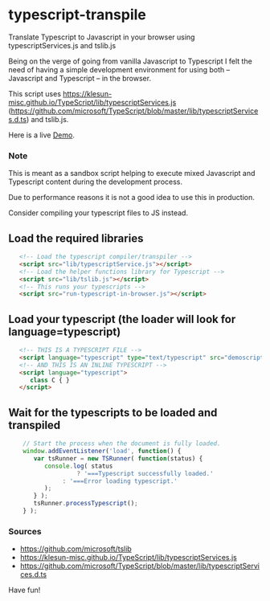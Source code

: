 # typescript-transpile
Translate Typescript to Javascript in your browser using typescriptServices.js and tslib.js

Being on the verge of going from vanilla Javascript to Typescript I felt the need of
having a simple development environment for using both – Javascript and Typescript –
in the browser.

This script uses https://klesun-misc.github.io/TypeScript/lib/typescriptServices.js (https://github.com/microsoft/TypeScript/blob/master/lib/typescriptServices.d.ts)
and tslib.js.

Here is a live [Demo](https://www.int2byte.de/public/typescript-transpile/ts-runner.html "Demo").



### Note
This is meant as a sandbox script helping to execute mixed Javascript and Typescript
content during the development process.

Due to performance reasons it is not a good idea to use this in production.

Consider compiling your typescript files to JS instead.



## Load the required libraries
```html
   <!-- Load the typescript compiler/transpiler -->
   <script src="lib/typescriptService.js"></script>
   <!-- Load the helper functions library for Typescript -->
   <script src="lib/tslib.js"></script>
   <!-- This runs your typescripts -->
   <script src="run-typescript-in-browser.js"></script>
```

## Load your typescript (the loader will look for language=typescript)
```html
   <!-- THIS IS A TYPESCRIPT FILE -->
   <script language="typescript" type="text/typescript" src="demoscript1.ts"></script>
   <!-- AND THIS IS AN INLINE TYPESCRIPT -->
   <script language="typescript">
      class C { }
   </script>
```

## Wait for the typescripts to be loaded and transpiled
```javascript
    // Start the process when the document is fully loaded.
    window.addEventListener('load', function() {
       var tsRunner = new TSRunner( function(status) {
          console.log( status
	               ? '===Typescript successfully loaded.'
		       : '===Error loading typescript.'
          );
       } );
       tsRunner.processTypescript();
    } );
```


### Sources
* https://github.com/microsoft/tslib
* https://klesun-misc.github.io/TypeScript/lib/typescriptServices.js
* https://github.com/microsoft/TypeScript/blob/master/lib/typescriptServices.d.ts


Have fun!